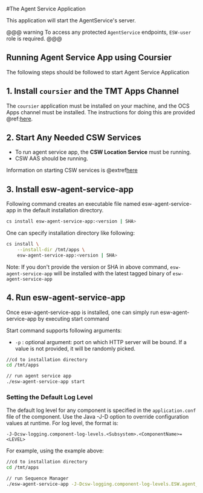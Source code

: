 #The Agent Service Application

This application will start the AgentService's server.

@@@ warning
To access any protected `AgentService` endpoints, `ESW-user` role is required.
@@@


## Running Agent Service App using Coursier

The following steps should be followed to start Agent Service Application

## 1. Install `coursier` and the TMT Apps Channel

The `coursier` application must be installed on your machine, and the OCS Apps channel must be installed.
The instructions for doing this are provided @ref:[here](getting-apps.md).

## 2. Start Any Needed CSW Services

* To run agent service app, the **CSW Location Service** must be running.
* CSW AAS should be running.

Information on starting CSW services is @extref[here](csw:commons/apps)

## 3. Install esw-agent-service-app

Following command creates an executable file named esw-agent-service-app in the default installation directory.

```bash
cs install esw-agent-service-app:<version | SHA>
```

One can specify installation directory like following:

```bash
cs install \
    --install-dir /tmt/apps \
    esw-agent-service-app:<version | SHA>
```
Note: If you don't provide the version or SHA in above command, `esw-agent-service-app` will be installed with the latest tagged binary of `esw-agent-service-app`

## 4. Run esw-agent-service-app

Once esw-agent-service-app is installed, one can simply run esw-agent-service-app by executing start command

Start command supports following arguments:

- `-p` : optional argument: port on which HTTP server will be bound. If a value is not provided, it will be randomly picked.

```bash
//cd to installation directory
cd /tmt/apps

// run agent service app
./esw-agent-service-app start
```

### Setting the Default Log Level

The default log level for any component is specified in the `application.conf` file of the component.
Use the Java -J-D option to override configuration values at runtime.  For log level, the format is:

```
-J-Dcsw-logging.component-log-levels.<Subsystem>.<ComponentName>=<LEVEL>
```

For example, using the example above:

```bash
//cd to installation directory
cd /tmt/apps

// run Sequence Manager
./esw-agent-service-app -J-Dcsw-logging.component-log-levels.ESW.agent_service=TRACE start
```
